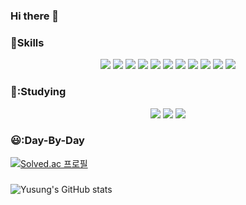 ### Hi there 👋

### :muscle:Skills

<p align="center">
<img src="https://img.shields.io/badge/Java-black?style=flat&logo=Java&logoColor=white"/>
<img src="https://img.shields.io/badge/Spring-red?style=flat&logo=spring&logoColor=white"/>
<img src="https://img.shields.io/badge/SpringBoot-yellow?style=flat&logo=SpringBoot&logoColor=white"/>
<img src="https://img.shields.io/badge/SpringBatch-green?style=flat&logo=SpringBatch&logoColor=white"/>
<img src="https://img.shields.io/badge/Docker-blue?style=flat&logo=Docker&logoColor=white"/>
<img src="https://img.shields.io/badge/Mysql-purple?style=flat&logo=Mysql&logoColor=white"/>
<img src="https://img.shields.io/badge/JPA-008743?style=flat&logo=JPA&logoColor=white"/>
<img src="https://img.shields.io/badge/React-023422?style=flat&logo=React&logoColor=white"/>
<img src="https://img.shields.io/badge/C-432123?style=flat&logo=C&logoColor=white"/>
<img src="https://img.shields.io/badge/C++-86643?style=flat&logo=C++&logoColor=white"/>
<img src="https://img.shields.io/badge/Python-123123?style=flat&logo=Python&logoColor=white"/>
  
### 📖:Studying

<p align="center">
<img src="https://img.shields.io/badge/AWS-986742?style=flat&logo=AWS&logoColor=white"/>
<img src="https://img.shields.io/badge/Kubernetes-532456?style=flat&logo=Kubernetes&logoColor=white"/>
<img src="https://img.shields.io/badge/Sqlp-776313?style=flat&logo=Sqlp&logoColor=white"/>
  
### 😃:Day-By-Day
[![Solved.ac
프로필](http://mazassumnida.wtf/api/v2/generate_badge?boj=ad9720)](https://solved.ac/ad9720)
  
###
![Yusung's GitHub stats](https://github-readme-stats.vercel.app/api?username=Yusung9270&show_icons=true&theme=radical)
